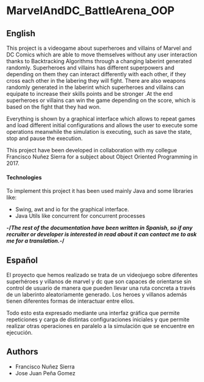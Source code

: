 # MarvelAndDC_BattleArena_OOP

## English
This project is a videogame about superheroes and villains of Marvel and DC Comics which are able to move themselves without any user interaction thanks to Backtracking Algorithms through a changing laberint generated randomly. Superheroes and villains has different superpowers and depending on them they can interact differently with each other, if they cross each other in the labering they will fight. There are also weapons randomly generated in the laberint which superheroes and villains can equipate to increase their skills points and be stronger .At the end superheroes or villains can win the game depending on the score, which is based on the fight that they had won.

Everything is shown by a graphical interface which allows to repeat games and load different initial configurations and allows the user to execute some operations meanwhile the simulation is executing, such as save the state, stop and pause the execution.

This project have been developed in collaboration with my collegue Francisco Nuñez Sierra for a subject about Object Oriented Programming in 2017.

#### Technologies
To implement this project it has been used mainly Java and some libraries like:
- Swing, awt and io for the graphical interface.
- Java Utils like concurrent for concurrent processes

**-/*The rest of the documentation have been written in Spanish, so if any recruiter or developer is interested in read about it can contact me to ask me for a translation.*-/** 

## Español
El proyecto que hemos realizado se trata de un videojuego sobre diferentes superhéroes y villanos de marvel y dc que son capaces de orientarse sin control de usuario de manera que pueden llevar una ruta concreta a través de un laberinto aleatoriamente generado. Los heroes y villanos además tienen diferentes formas de interactuar entre ellos. 

Todo esto esta expresado mediante una interfaz gráfica que permite repeticiones y carga de distintas configuraciones iniciales y que permite realizar otras operaciones en paralelo a la simulación que se encuentre en ejecución.


## Authors
- Francisco Nuñez Sierra
- Jose Juan Peña Gomez
